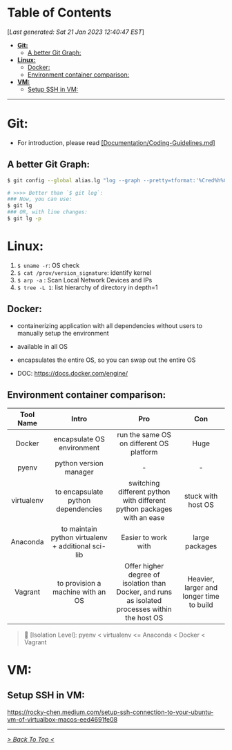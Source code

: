 <toc>

# Table of Contents
[*Last generated: Sat 21 Jan 2023 12:40:47 EST*]
- [**Git:**](#Git)
  - [A better Git Graph:](#A-better-Git-Graph)
- [**Linux:**](#Linux)
  - [Docker:](#Docker)
  - [Environment container comparison:](#Environment-container-comparison)
- [**VM:**](#VM)
  - [Setup SSH in VM:](#Setup-SSH-in-VM)

---
</toc>



# Git:

- For introduction, please read [[Documentation/Coding-Guidelines.md]](./Documentation:Coding-Guidelines.md)

## A better Git Graph:

```bash
$ git config --global alias.lg "log --graph --pretty=tformat:'%Cred%h%Creset -%C(yellow)%d%Creset %s %Cgreen(%cr) %C(bold blue)<%an>%Creset' --abbrev-commit --decorate=full"

# >>>> Better than `$ git log`:
### Now, you can use:
$ git lg 
### OR, with line changes:
$ git lg -p
```

# Linux:

1. `$ uname -r`: OS check 
2. `$ cat /prov/version_signature`: identify kernel
3. `$ arp -a` : Scan Local Network Devices and IPs
4. `$ tree -L 1`: list hierarchy of directory in depth=1

## Docker:

- containerizing application with all dependencies without users to manually setup the environment
- available in all OS
- encapsulates the entire OS, so you can swap out the entire OS

- DOC: https://docs.docker.com/engine/

## Environment container comparison:

| Tool Name | Intro | Pro | Con|
|:-:|:-:|:-:|:-:|
| Docker | encapsulate OS environment | run the same OS on different OS platform | Huge |
| pyenv | python version manager | - | - |
| virtualenv | to encapsulate python dependencies | switching different python with different python packages with an ease | stuck with host OS |
| Anaconda | to maintain python virtualenv + additional sci-lib | Easier to work with | large packages |
| Vagrant | to provision a machine with an OS | Offer higher degree of isolation than Docker, and runs as isolated processes within the host OS | Heavier, larger and longer time to build |

> :notebook: [Isolation Level]: pyenv < virtualenv <= Anaconda < Docker < Vagrant 

# VM:

## Setup SSH in VM:

https://rocky-chen.medium.com/setup-ssh-connection-to-your-ubuntu-vm-of-virtualbox-macos-eed4691fe08




<eof>

---
[*> Back To Top <*](#Table-of-Contents)
</eof>